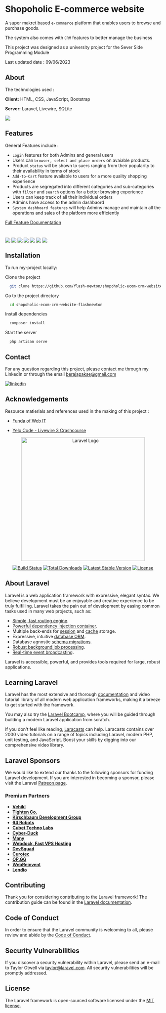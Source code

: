 # Shopoholic E-commerce website

A super makret based `e-commerce` platform that enables users to browse and purchase goods.

The system also comes with `CRM` features to better manage the business

This project was designed as a university project for the Sever Side Programming Module 

Last updated date : 09/06/2023
## About

The technologies used :

**Client:** HTML, CSS, JavaScript, Bootstrap

**Server:** Laravel, Livewire, SQLite

<img src="https://github.com/flash-newton/shopoholic-ecom-crm-website-falshnewton/assets/118200707/3d768e82-285f-417a-828d-4b5379b4dbca" align="center" />

## Features
General Features include :
 - `Login` features for both Admins and general users
 - Users can `browser, select and place orders` on avaiable products.
 - Product `status` will be shown to suers ranging from their popularity to their availability in terms of stock
 - `Add-to-Cart` feature available to users for a more quality shopping experience
 - Products are segregated into different categories and sub-categories with `filter` and `search` options for a better browsing experience 
 - Users can keep track of all their individual orders 
 - Admins have access to the admin dashbaord
 - `System dashboard features` will help Admins manage and maintain all the operations and sales of the platform more efficiently  
 
 [Full Feature Documentation](https://github.com/flash-newton/shopoholic-ecom-crm-website-falshnewton/files/12426186/FeatureDocumentation-CRM_ecommerce_system-cb009580.pdf)
       
#
<img src="https://github.com/flash-newton/shopoholic-ecom-crm-website-falshnewton/assets/118200707/67e53239-0080-4193-9db9-7ef60064ec09" align="center" />
<img src="https://github.com/flash-newton/shopoholic-ecom-crm-website-falshnewton/assets/118200707/31a116bc-7d36-4b56-b7d9-1d9ec7a10128" align="center" />
<img src="https://github.com/flash-newton/shopoholic-ecom-crm-website-falshnewton/assets/118200707/9fc32c2f-04ed-4197-a167-fe4029747c34" align="center" />
<img src="https://github.com/flash-newton/shopoholic-ecom-crm-website-falshnewton/assets/118200707/9aafcff4-a7c7-4118-8acc-f70f3f0f186c" align="center" />
<img src="https://github.com/flash-newton/shopoholic-ecom-crm-website-falshnewton/assets/118200707/5ff666da-d3a7-45b0-a954-66c14516f308" align="center" />
<img src="https://github.com/flash-newton/shopoholic-ecom-crm-website-falshnewton/assets/118200707/9c7adf81-0d9f-4a37-b70b-666867df3c21" align="center" />
<img src="https://github.com/flash-newton/shopoholic-ecom-crm-website-falshnewton/assets/118200707/b4cee127-5f23-4b77-ae98-37229642cd7d" align="center" />






## Installation

To run my-project locally:

Clone the project

```bash
  git clone https://github.com/flash-newton/shopoholic-ecom-crm-website-falshnewton.git
```

Go to the project directory

```bash
  cd shopoholic-ecom-crm-website-flashnewton
```

Install dependencies

```bash
  composer install
```

Start the server

```bash
  php artisan serve
 ```   

## Contact

For any question regarding this project, please contact me through my LinkedIn or through the email berajapakse@gmail.com

[![linkedin](https://img.shields.io/badge/linkedin-0A66C2?style=for-the-badge&logo=linkedin&logoColor=white)](https://www.linkedin.com/in/bimalrajapakse/)

## Acknowledgements

Resource matierials and references used in the making of this project :

 - [Funda of Web IT](https://www.fundaofwebit.com/)

 - [Yelo Code - Livewire 3 Crashcourse](https://www.youtube.com/watch?v=gFeeVyJQeBc)




<p align="center"><a href="https://laravel.com" target="_blank"><img src="https://raw.githubusercontent.com/laravel/art/master/logo-lockup/5%20SVG/2%20CMYK/1%20Full%20Color/laravel-logolockup-cmyk-red.svg" width="400" alt="Laravel Logo"></a></p>

<p align="center">
<a href="https://github.com/laravel/framework/actions"><img src="https://github.com/laravel/framework/workflows/tests/badge.svg" alt="Build Status"></a>
<a href="https://packagist.org/packages/laravel/framework"><img src="https://img.shields.io/packagist/dt/laravel/framework" alt="Total Downloads"></a>
<a href="https://packagist.org/packages/laravel/framework"><img src="https://img.shields.io/packagist/v/laravel/framework" alt="Latest Stable Version"></a>
<a href="https://packagist.org/packages/laravel/framework"><img src="https://img.shields.io/packagist/l/laravel/framework" alt="License"></a>
</p>

## About Laravel

Laravel is a web application framework with expressive, elegant syntax. We believe development must be an enjoyable and creative experience to be truly fulfilling. Laravel takes the pain out of development by easing common tasks used in many web projects, such as:

- [Simple, fast routing engine](https://laravel.com/docs/routing).
- [Powerful dependency injection container](https://laravel.com/docs/container).
- Multiple back-ends for [session](https://laravel.com/docs/session) and [cache](https://laravel.com/docs/cache) storage.
- Expressive, intuitive [database ORM](https://laravel.com/docs/eloquent).
- Database agnostic [schema migrations](https://laravel.com/docs/migrations).
- [Robust background job processing](https://laravel.com/docs/queues).
- [Real-time event broadcasting](https://laravel.com/docs/broadcasting).

Laravel is accessible, powerful, and provides tools required for large, robust applications.

## Learning Laravel

Laravel has the most extensive and thorough [documentation](https://laravel.com/docs) and video tutorial library of all modern web application frameworks, making it a breeze to get started with the framework.

You may also try the [Laravel Bootcamp](https://bootcamp.laravel.com), where you will be guided through building a modern Laravel application from scratch.

If you don't feel like reading, [Laracasts](https://laracasts.com) can help. Laracasts contains over 2000 video tutorials on a range of topics including Laravel, modern PHP, unit testing, and JavaScript. Boost your skills by digging into our comprehensive video library.

## Laravel Sponsors

We would like to extend our thanks to the following sponsors for funding Laravel development. If you are interested in becoming a sponsor, please visit the Laravel [Patreon page](https://patreon.com/taylorotwell).

### Premium Partners

- **[Vehikl](https://vehikl.com/)**
- **[Tighten Co.](https://tighten.co)**
- **[Kirschbaum Development Group](https://kirschbaumdevelopment.com)**
- **[64 Robots](https://64robots.com)**
- **[Cubet Techno Labs](https://cubettech.com)**
- **[Cyber-Duck](https://cyber-duck.co.uk)**
- **[Many](https://www.many.co.uk)**
- **[Webdock, Fast VPS Hosting](https://www.webdock.io/en)**
- **[DevSquad](https://devsquad.com)**
- **[Curotec](https://www.curotec.com/services/technologies/laravel/)**
- **[OP.GG](https://op.gg)**
- **[WebReinvent](https://webreinvent.com/?utm_source=laravel&utm_medium=github&utm_campaign=patreon-sponsors)**
- **[Lendio](https://lendio.com)**

## Contributing

Thank you for considering contributing to the Laravel framework! The contribution guide can be found in the [Laravel documentation](https://laravel.com/docs/contributions).

## Code of Conduct

In order to ensure that the Laravel community is welcoming to all, please review and abide by the [Code of Conduct](https://laravel.com/docs/contributions#code-of-conduct).

## Security Vulnerabilities

If you discover a security vulnerability within Laravel, please send an e-mail to Taylor Otwell via [taylor@laravel.com](mailto:taylor@laravel.com). All security vulnerabilities will be promptly addressed.

## License

The Laravel framework is open-sourced software licensed under the [MIT license](https://opensource.org/licenses/MIT).
